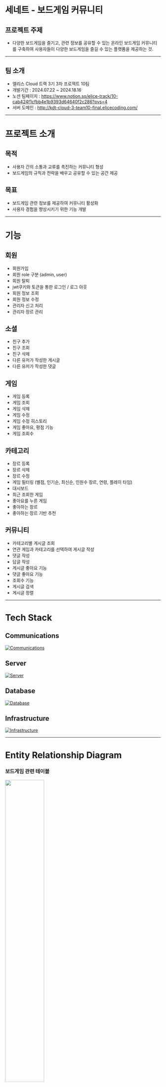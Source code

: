 <!-- <div align="center"> -->

# 세네트 - 보드게임 커뮤니티
## 프로젝트 주제
+ 다양한 보드게임을 즐기고, 관련 정보를 공유할 수 있는 온라인 보드게임 커뮤니티를 구축하여 사용자들이 다양한 보드게임을 즐길 수 있는 플랫폼을 제공하는 것.  

---

## 팀 소개
- 엘리스 Cloud 트랙 3기 3차 프로젝트 10팀  
- 개발기간 : 2024.07.22 ~ 2024.18.16
- 노션 팀페이지 : https://www.notion.so/elice-track/10-cab424f1cfbb4e1b9393d64640f2c286?pvs=4
- 서버 도메인 : http://kdt-cloud-3-team10-final.elicecoding.com/
---

# 프로젝트 소개
## 목적
+ 사용자 간의 소통과 교류를 촉진하는 커뮤니티 형성
+ 보드게임의 규칙과 전략을 배우고 공유할 수 있는 공간 제공

## 목표
+ 보드게임 관련 정보를 제공하여 커뮤니티 활성화  
+ 사용자 경험을 향상시키기 위한 기능 개발  

---

# 기능
## 회원
+ 회원가입
+ 회원 role 구분 (admin, user)
+ 회원 탈퇴
+ jwt쿠키와 토큰을 통한 로그인 / 로그 아웃
+ 회원 정보 조회
+ 회원 정보 수정
+ 관리자 신고 처리
+ 관리자 장르 관리

## 소셜
+ 친구 추가
+ 친구 조회
+ 친구 삭제
+ 다른 유저가 작성한 게시글
+ 다른 유저가 작성한 댓글

## 게임
+ 게임 등록
+ 게임 조회
+ 게임 삭제
+ 게임 수정
+ 게임 수정 히스토리
+ 게임 좋아요, 평점 기능
+ 게임 조회수

## 카테고리
+ 장르 등록
+ 장르 삭제
+ 장르 수정
+ 게임 필터링 (별점, 인기순, 최신순, 인원수 장르, 연령, 플레이 타임)
+ 대시보드
+ 최근 조회한 게임
+ 좋아요를 누른 게임
+ 좋아하는 장르
+ 좋아하는 장르 기반 추천

## 커뮤니티
+ 카테고리별 게시글 조회
+ 연관 게임과 카테고리를 선택하여 게시글 작성
+ 댓글 작성
+ 답글 작성
+ 게시글 좋아요 기능
+ 댓글 좋아요 기능
+ 조회수 기능
+ 게시글 검색
+ 게시글 정렬

---

# Tech Stack
## Communications
[![Communications](https://skillicons.dev/icons?i=gitlab,discord,notion)](https://skillicons.dev)  
## Server
[![Server](https://skillicons.dev/icons?i=java,spring)](https://skillicons.dev)   
## Database
[![Database](https://skillicons.dev/icons?i=mysql)](https://skillicons.dev)  
## Infrastructure
[![Infrastructure](https://skillicons.dev/icons?i=gcp,aws,nginx)](https://skillicons.dev)  

---

# Entity Relationship Diagram

### 보드게임 관련 테이블
<img src="/uploads/f1729b65450a9a1a9928967b951d59c1/ERD-boardgame.png" width="50%">

### 게시판 관련 테이블
<img src="/uploads/dfb58707880f30188d4da7725bd26c66/ERD-post.png" width="50%">

### 유저 관련 테이블
<img src="/uploads/08b4def289b1d5edc5860dbb7d70e455/ERD-user.png" width="50%">

---

# InfraStructure
+ 서버 배포: Google Cloud Platform
+ 이미지 저장 : AWS S3

# 패키지 구조
```
├─auth
│  ├─controller
│  ├─dto
│  ├─entity
│  ├─jwt
│  ├─repository
│  └─service
├─category
│  ├─controller
│  ├─dto
│  ├─entity
│  ├─mapper
│  ├─repository
│  └─service
├─common
│  ├─annotation
│  ├─config
│  ├─dto
│  ├─entity
│  ├─enums
│  └─exceptions
├─game
│  ├─annotation
│  ├─controller
│  ├─dto
│  ├─entity
│  ├─mapper
│  ├─repository
│  └─service
├─post
│  ├─controller
│  ├─dto
│  ├─entity
│  ├─repository
│  └─service
├─report
│  ├─controller
│  ├─dto
│  ├─entity
│  ├─repository
│  └─service
└─social
    ├─controller
    ├─dto
    ├─entity
    ├─exception
    ├─repository
    └─service
```

